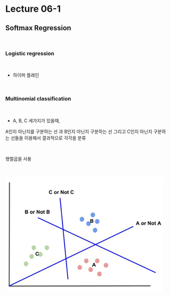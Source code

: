 # Lecture 06-1

## Softmax Regression



<br/>

### Logistic regression



<br/>

- 하이퍼 플래인



<br/>

### Multinomial classification



<br/>

- A, B, C 세가지가 있을때, 

A인지 아닌지를 구분하는 선 과 B인지 아닌지 구분하는 선 그리고 C인지 아닌지 구분하는 선들을 이용해서 결과적으로 각각을 분류



<br/>

행렬곱을 사용



<br/>

![](./img/softmax_regression.jpg)











<br/><br/><br/>





